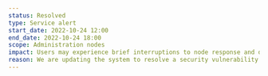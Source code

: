 ```yaml
---
status: Resolved
type: Service alert
start_date: 2022-10-24 12:00
end_date: 2022-10-24 18:00
scope: Administration nodes
impact: Users may experience brief interruptions to node response and delays in Slurm commands
reason: We are updating the system to resolve a security vulnerability
---
```


